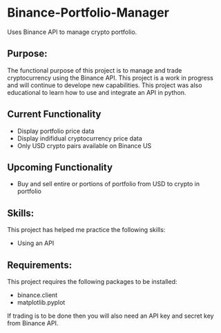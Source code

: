 # Binance-Portfolio-Manager
Uses Binance API to manage crypto portfolio.

## Purpose:
The functional purpose of this project is to manage and trade cryptocurrency using the Binance API. This project is a work in progress and will continue to develope new capabilities.
This project was also educational to learn how to use and integrate an API in python.

## Current Functionality
- Display portfolio price data
- Display indifidual cryptocurrency price data
- Only USD crypto pairs available on Binance US

## Upcoming Functionality
- Buy and sell entire or portions of portfolio from USD to crypto in portfolio

## Skills:
This project has helped me practice the following skills:
- Using an API

## Requirements:
This project requires the following packages to be installed:
- binance.client
- matplotlib.pyplot

If trading is to be done then you will also need an API key and secret key from Binance API.
